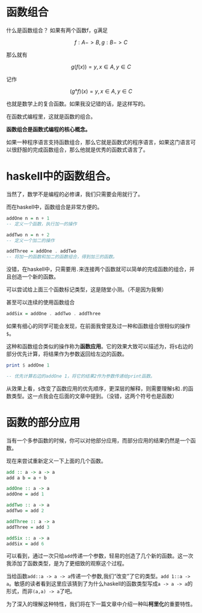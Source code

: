 # 函数组合

什么是函数组合？
如果有两个函数f，g满足

$$
f:A->B,g:B->C
$$

那么就有

$$
g(f(x)) = y,x∈A,y∈C
$$

记作

$$
(g°f)(x) = y,x∈A,y∈C
$$

也就是数学上的复合函数。如果我没记错的话，是这样写的。

在函数式编程里，这就是函数的组合。

**函数组合是函数式编程的核心概念。**

如果一种程序语言支持函数组合，那么它就是函数式的程序语言，如果这门语言可以很舒服的完成函数组合，那么他就是优秀的函数式语言了。

# haskell中的函数组合。

当然了，数学不是编程的必修课，我们只需要会用就行了。

而在haskell中，函数组合是非常方便的。

```haskell
addOne n = n + 1
-- 定义一个函数，执行加一的操作

addTwo n = n + 2
-- 定义一个加二的操作

addThree = addOne . addTwo
-- 将加一的函数和加二的函数组合，得到加三的函数。
```

没错，在haskell中，只需要用`.`来连接两个函数就可以简单的完成函数的组合，并且创造一个新的函数。

可以尝试给上面三个函数标记类型，这是随堂小测。（不是因为我懒）

甚至可以连续的使用函数组合

```haskell
addSix = addOne . addTwo . addThree
```

如果有细心的同学可能会发现，在前面我曾提及过一种和函数组合很相似的操作`$`。

这种和函数组合类似的操作称为**函数应用**。它的效果大致可以描述为，将`$`右边的部分优先计算，将结果作为参数返回给左边的函数。

```haskell
print $ addOne 1

-- 优先计算右边的addOne 1，将它的结果2作为参数传递给print函数。
```

从效果上看，`$`改变了函数应用的优先顺序，更深层的解释，则需要理解`$`和`.`的函数类型。这一点我会在后面的文章中提到。（没错，这两个符号也是函数）

# 函数的部分应用

当有一个多参函数的时候，你可以对他部分应用，而部分应用的结果仍然是一个函数。

现在来尝试重新定义一下上面的几个函数。

```haskell
add :: a -> a -> a
add a b = a + b

addOne :: a -> a
addOne = add 1

addTwo :: a -> a
addTwo = add 2

addThree :: a -> a 
addThree = add 3

addSix :: a -> a
addSix = add 6
```

可以看到，通过一次只给`add`传递一个参数，轻易的创造了几个新的函数。这一次我添加了函数类型，是为了更细致的观察这个过程。

当给函数`add::a -> a -> a`传递一个参数,我们“改变”了它的类型。`add 1::a -> a`。敏感的读者看到这里应该猜到了为什么haskell的函数类型写成`a -> a -> a`的形式，而非`(a,a) -> a`了吧。

为了深入的理解这种特性，我们将在下一篇文章中介绍一种叫**柯里化**的重要特性。